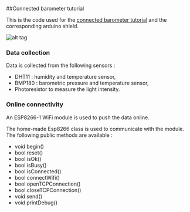 ##Connected barometer tutorial

This is the code used for the [connected barometer tutorial]() and the corresponding arduino shield.

![alt tag](http://digitaljunky.io/wp-content/uploads/2015/09/DSC_0152_small-788x443.jpg)

### Data collection
Data is collected from the following sensors : 
* DHT11 : humidity and temperature sensor,
* BMP180 : barometric pressure and temperature sensor,
* Photoresistor to measure the light intensity. 

### Online connectivity
An ESP8266-1 WiFi module is used to push the data online.

The home-made Esp8266 class is used to communicate with the module. The following public methods are available : 
* void begin()
* bool reset()
* bool isOk()
* bool isBusy()
* bool isConnected()
* bool connectWifi()
* bool openTCPConnection()
* bool closeTCPConnection()
* void send()
* void printDebug()
